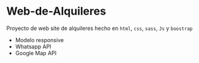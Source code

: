 # Web-de-Alquileres
Proyecto de web site de alquileres hecho en `html`, `css`, `sass`, `Js` y `boostrap` 
* Modelo responsive
* Whatsapp API
* Google Map API

